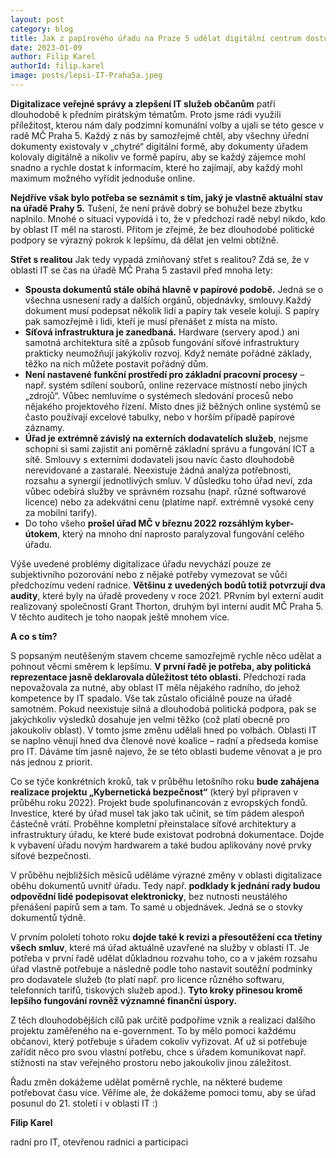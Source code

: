 ```yaml
---
layout: post
category: blog
title: Jak z papírového úřadu na Praze 5 udělat digitální centrum dostupné občanům? Piráti ví jak na to!
date: 2023-01-09
author: Filip Karel
authorId: filip.karel
image: posts/lepsi-IT-Praha5a.jpeg
---
```


**Digitalizace veřejné správy a zlepšení IT služeb občanům** patří dlouhodobě k předním pirátským tématům. Proto jsme rádi využili příležitost, kterou nám daly podzimní komunální volby a ujali se této gesce v radě MČ Praha 5. Každý z nás by samozřejmě chtěl, aby všechny úřední dokumenty existovaly v „chytré“ digitální formě, aby dokumenty úřadem kolovaly digitálně a nikoliv ve formě papíru, aby se každý zájemce mohl snadno a rychle dostat k informacím, které ho zajímají, aby každý mohl maximum možného vyřídit jednoduše online.

**Nejdříve však bylo potřeba se seznámit s tím, jaký je vlastně aktuální stav na úřadě Prahy 5.** Tušení, že není právě dobrý se bohužel beze zbytku naplnilo. Mnohé o situaci vypovídá i to, že v předchozí radě nebyl nikdo, kdo by oblast IT měl na starosti. Přitom je zřejmé, že bez dlouhodobé politické podpory se výrazný pokrok k lepšímu, dá dělat jen velmi obtížně.

**Střet s realitou** 
Jak tedy vypadá zmiňovaný střet s realitou? Zdá se, že v oblasti IT se čas na úřadě MČ Praha 5 zastavil před mnoha lety:
* **Spousta dokumentů stále obíhá hlavně v papírové podobě.** Jedná se o všechna usnesení rady a dalších orgánů, objednávky, smlouvy.Každý dokument musí podepsat několik lidí a papíry tak vesele kolují. S papíry pak samozřejmě i lidi, kteří je musí přenášet z místa na místo.
* **Síťová infrastruktura je zanedbaná.** Hardware (servery apod.) ani samotná architektura sítě a způsob fungování síťové infrastruktury prakticky neumožňují jakýkoliv rozvoj. Když nemáte pořádné základy, těžko na nich můžete postavit pořádný dům.
* **Není nastavené funkční prostředí pro základní pracovní procesy** – např. systém sdílení souborů, online rezervace místností nebo jiných „zdrojů“. Vůbec nemluvíme o systémech sledování procesů nebo nějakého projektového řízení. Místo dnes již běžných online systémů se často používají excelové tabulky, nebo v horším případě papírové záznamy.
* **Úřad je extrémně závislý na externích dodavatelích služeb**, nejsme schopni si sami zajistit ani poměrně základní správu a fungování ICT a sítě.
Smlouvy s externími dodavateli jsou navíc často dlouhodobě nerevidované a zastaralé. Neexistuje žádná analýza potřebnosti, rozsahu a synergií jednotlivých smluv. V důsledku toho úřad  neví, zda vůbec odebírá služby ve správném rozsahu (např. různé softwarové licence) nebo za adekvátní cenu (platíme např. extrémně vysoké ceny za mobilní tarify).
* Do toho všeho **prošel úřad MČ v březnu 2022 rozsáhlým kyber-útokem**, který na mnoho dní naprosto paralyzoval fungování celého úřadu.

Výše uvedené problémy digitalizace úřadu nevychází pouze ze subjektivního pozorování nebo z nějaké potřeby vymezovat se vůči předchozímu vedení radnice. **Většinu z uvedených bodů totiž potvrzují dva audity**, které byly na úřadě provedeny v roce 2021. PRvním byl externí audit realizovaný společností Grant Thorton, druhým byl  interní audit MČ Praha 5. V těchto auditech je toho naopak ještě mnohem více.


**A co s tím?**

S popsaným neutěšeným stavem chceme samozřejmě rychle něco udělat a pohnout věcmi směrem k lepšímu. **V první řadě je potřeba, aby politická reprezentace jasně deklarovala důležitost této oblasti.** Předchozí rada nepovažovala za nutné, aby oblast IT měla nějakého radního, do jehož kompetence by IT spadalo. Vše tak zůstalo oficiálně pouze na úřadě samotném. Pokud neexistuje silná a dlouhodobá politická podpora, pak se jakýchkoliv výsledků dosahuje jen velmi těžko (což platí obecně pro jakoukoliv oblast). V tomto jsme změnu udělali hned po volbách. Oblasti IT se naplno věnují hned dva členové nové koalice – radní a předseda komise pro IT. Dáváme tím jasně najevo, že se této oblasti budeme věnovat a je pro nás jednou z priorit.

Co se týče konkrétních kroků, tak v průběhu letošního roku **bude zahájena realizace projektu „Kybernetická bezpečnost“** (který byl připraven v průběhu roku 2022). Projekt bude spolufinancován z evropských fondů. Investice, které by úřad musel tak jako tak učinit, se tím pádem alespoň částečně vrátí. Proběhne kompletní přeinstalace síťové architektury a infrastruktury úřadu, ke které bude existovat podrobná dokumentace. Dojde k vybavení úřadu novým hardwarem a také budou aplikovány nové prvky síťové bezpečnosti.

V průběhu nejbližších měsíců uděláme výrazné změny v oblasti digitalizace oběhu dokumentů uvnitř úřadu. Tedy např. **podklady k jednání rady budou odpovědní lidé podepisovat elektronicky**, bez nutnosti neustálého přenášení papírů sem a tam. To samé u objednávek. Jedná se o stovky dokumentů týdně. 

V prvním pololetí tohoto roku **dojde také k revizi a přesoutěžení cca třetiny všech smluv**, které má úřad aktuálně uzavřené na služby v oblasti IT. Je potřeba v první řadě udělat důkladnou rozvahu toho, co a v jakém rozsahu úřad vlastně potřebuje a následně podle toho nastavit soutěžní podmínky pro dodavatele služeb (to platí např. pro licence různého softwaru, telefonních tarifů, tiskových služeb apod.). **Tyto kroky přinesou kromě lepšího fungování rovněž významné finanční úspory.**

Z těch dlouhodobějších cílů pak určitě podpoříme vznik a realizaci dalšího projektu zaměřeného na e-government. To by mělo pomoci každému občanovi, který potřebuje s úřadem cokoliv vyřizovat. Ať už si potřebuje zařídit něco pro svou vlastní potřebu, chce s úřadem komunikovat např. stížnosti na stav veřejného prostoru nebo jakoukoliv jinou záležitost.


Řadu změn dokážeme udělat poměrně rychle, na některé budeme potřebovat času více. Věříme ale, že dokážeme pomoci tomu, aby se úřad posunul do 21. století i v oblasti IT :)

**Filip Karel**

radní pro IT, otevřenou radnici a participaci

